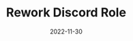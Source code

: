 ---
tags:
  - community
title: "Rework Discord Role"
date: 2022-11-30
description: 
authors:
  - hnh
menu: 
toc: false
notice: 
bounty: 20
due_date: 
status: Done
PICs:
  - hnh
type: community
---